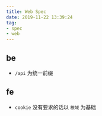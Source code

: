 ```yaml
---
title: Web Spec
date: 2019-11-22 13:39:24
tag:
- spec
- web
---
```


## be

- `/api` 为统一前缀


## fe

- `cookie` 没有要求的话以 `根域` 为基础

<!--stackedit_data:
eyJoaXN0b3J5IjpbMjAyODYwNjI0LC03NjYxNDk5ODJdfQ==
-->